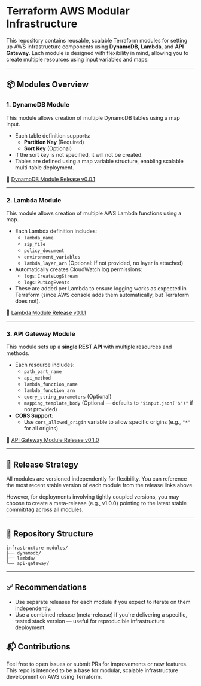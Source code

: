 # Terraform AWS Modular Infrastructure

This repository contains reusable, scalable Terraform modules for setting up AWS infrastructure components using **DynamoDB**, **Lambda**, and **API Gateway**. Each module is designed with flexibility in mind, allowing you to create multiple resources using input variables and maps.

---

## 📦 Modules Overview

### 1. DynamoDB Module

This module allows creation of multiple DynamoDB tables using a map input.

- Each table definition supports:
  - **Partition Key** (Required)
  - **Sort Key** (Optional)
- If the sort key is not specified, it will not be created.
- Tables are defined using a map variable structure, enabling scalable multi-table deployment.

🔗 [DynamoDB Module Release v0.0.1](https://github.com/VishnuSharma11D00/infrastructure-modules/releases/tag/dynamodb-v0.0.1)

---

### 2. Lambda Module

This module allows creation of multiple AWS Lambda functions using a map.

- Each Lambda definition includes:
  - `lambda_name`
  - `zip_file`
  - `policy_document`
  - `environment_variables`
  - `lambda_layer_arn` (Optional: If not provided, no layer is attached)
- Automatically creates CloudWatch log permissions:
  - `logs:CreateLogStream`
  - `logs:PutLogEvents`
- These are added per Lambda to ensure logging works as expected in Terraform (since AWS console adds them automatically, but Terraform does not).

🔗 [Lambda Module Release v0.1.1](https://github.com/VishnuSharma11D00/infrastructure-modules/releases/tag/lambda-v0.1.1)

---

### 3. API Gateway Module

This module sets up a **single REST API** with multiple resources and methods.

- Each resource includes:
  - `path_part_name`
  - `api_method`
  - `lambda_function_name`
  - `lambda_function_arn`
  - `query_string_parameters` (Optional)
  - `mapping_template_body` (Optional — defaults to `"$input.json('$')"` if not provided)
- **CORS Support**: 
  - Use `cors_allowed_origin` variable to allow specific origins (e.g., `"*"` for all origins)

🔗 [API Gateway Module Release v0.1.0](https://github.com/VishnuSharma11D00/infrastructure-modules/releases/tag/api-gateway-v0.1.0)

---

## 🔖 Release Strategy
All modules are versioned independently for flexibility. You can reference the most recent stable version of each module from the release links above.

However, for deployments involving tightly coupled versions, you may choose to create a meta-release (e.g., v1.0.0) pointing to the latest stable commit/tag across all modules.

---

## 📂 Repository Structure
```
infrastructure-modules/
├── dynamodb/
├── lambda/
└── api-gateway/
```
---

## ✅ Recommendations
- Use separate releases for each module if you expect to iterate on them independently.
- Use a combined release (meta-release) if you're delivering a specific, tested stack version — useful for reproducible infrastructure deployment.

## 📬 Contributions
Feel free to open issues or submit PRs for improvements or new features. This repo is intended to be a base for modular, scalable infrastructure development on AWS using Terraform.


